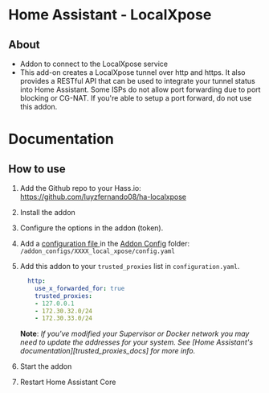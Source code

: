 # Home Assistant - LocalXpose

## About

- Addon to connect to the LocalXpose service
- This add-on creates a LocalXpose tunnel over http and https. It also provides a RESTful API that can be used to integrate your tunnel status into Home Assistant. Some ISPs do not allow port forwarding due to port blocking or CG-NAT. If you're able to setup a port forward, do not use this addon.

# Documentation

## How to use

1. Add the Github repo to your Hass.io: <https://github.com/luyzfernando08/ha-localxpose>
2. Install the addon
3. Configure the options in the addon (token).
4. Add a <a href="https://localxpose.io/docs/cli/config.yaml" rel="LocalXpose">configuration file </a> in the <a href="https://developers.home-assistant.io/docs/add-ons/configuration#add-on-advanced-options">Addon Config</a> folder: `/addon_configs/XXXX_local_xpose/config.yaml`
5. Add this addon to your `trusted_proxies` list in `configuration.yaml`.

    ```yaml
      http:
        use_x_forwarded_for: true
        trusted_proxies:
        - 127.0.0.1
        - 172.30.32.0/24
        - 172.30.33.0/24
    ```

    **Note**: _If you've modified your Supervisor or Docker network you may_
    _need to update the addresses for your system. See [Home Assistant's documentation][trusted_proxies_docs]_
    _for more info._

6. Start the addon
7. Restart Home Assistant Core